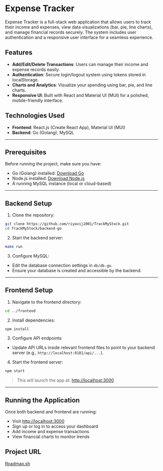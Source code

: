 # Expense Tracker

Expense Tracker is a full-stack web application that allows users to track their income and expenses, view data visualizations (bar, pie, line charts), and manage financial records securely. The system includes user authentication and a responsive user interface for a seamless experience.

## Features

- **Add/Edit/Delete Transactions**: Users can manage their income and expense records easily.
- **Authentication**: Secure login/logout system using tokens stored in localStorage.
- **Charts and Analytics**: Visualize your spending using bar, pie, and line charts.
- **Responsive UI**: Built with React and Material UI (MUI) for a polished, mobile-friendly interface.

## Technologies Used

- **Frontend**: React.js (Create React App), Material UI (MUI)
- **Backend**: Go (Golang), MySQL

---

## Prerequisites

Before running the project, make sure you have:

- Go (Golang) installed: [Download Go](https://go.dev/dl/)
- Node.js installed: [Download Node.js](https://nodejs.org/)
- A running MySQL instance (local or cloud-based)

---

## Backend Setup

1. Clone the repository:

```bash
git clone https://github.com/riyavij2001/TrackMyStock.git
cd TrackMyStock/backend-go
```

2. Start the backend server:

```bash
make run
```

3. Configure MySQL:

- Edit the database connection settings in `db/db.go`.
- Ensure your database is created and accessible by the backend.

---

## Frontend Setup

1. Navigate to the frontend directory:

```bash
cd ../frontend
```

2. Install dependencies:

```bash
npm install
```

3. Configure API endpoints:

- Update API URLs inside relevant frontend files to point to your backend server (e.g., `http://localhost:8181/api/...`).

4. Start the frontend server:

```bash
npm start
```

> This will launch the app at: [http://localhost:3000](http://localhost:3000)

---

## Running the Application

Once both backend and frontend are running:

- Visit [http://localhost:3000](http://localhost:3000)
- Sign up or log in to access your dashboard
- Add income and expense transactions
- View financial charts to monitor trends


## Project URL
[Roadmap.sh](https://roadmap.sh/projects/expense-tracker-api)